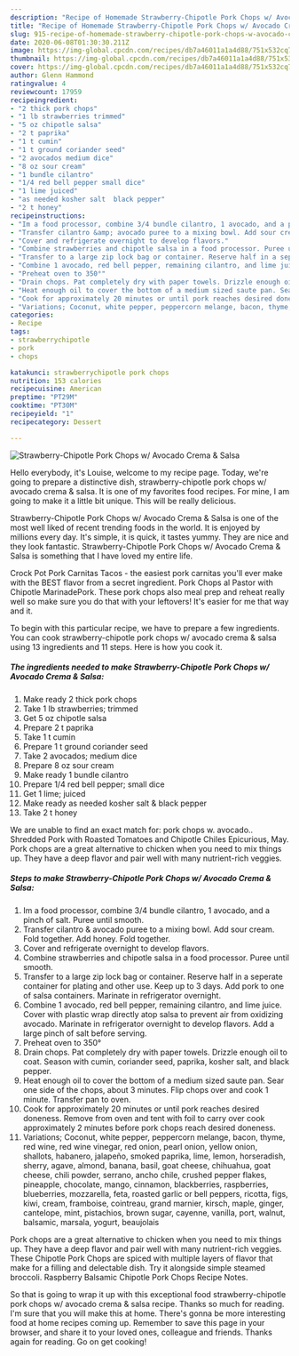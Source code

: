 ```yaml
---
description: "Recipe of Homemade Strawberry-Chipotle Pork Chops w/ Avocado Crema &amp;amp; Salsa"
title: "Recipe of Homemade Strawberry-Chipotle Pork Chops w/ Avocado Crema &amp;amp; Salsa"
slug: 915-recipe-of-homemade-strawberry-chipotle-pork-chops-w-avocado-crema-and-amp-salsa
date: 2020-06-08T01:30:30.211Z
image: https://img-global.cpcdn.com/recipes/db7a46011a1a4d88/751x532cq70/strawberry-chipotle-pork-chops-w-avocado-crema-salsa-recipe-main-photo.jpg
thumbnail: https://img-global.cpcdn.com/recipes/db7a46011a1a4d88/751x532cq70/strawberry-chipotle-pork-chops-w-avocado-crema-salsa-recipe-main-photo.jpg
cover: https://img-global.cpcdn.com/recipes/db7a46011a1a4d88/751x532cq70/strawberry-chipotle-pork-chops-w-avocado-crema-salsa-recipe-main-photo.jpg
author: Glenn Hammond
ratingvalue: 4
reviewcount: 17959
recipeingredient:
- "2 thick pork chops"
- "1 lb strawberries trimmed"
- "5 oz chipotle salsa"
- "2 t paprika"
- "1 t cumin"
- "1 t ground coriander seed"
- "2 avocados medium dice"
- "8 oz sour cream"
- "1 bundle cilantro"
- "1/4 red bell pepper small dice"
- "1 lime juiced"
- "as needed kosher salt  black pepper"
- "2 t honey"
recipeinstructions:
- "Im a food processor, combine 3/4 bundle cilantro, 1 avocado, and a pinch of salt. Puree until smooth."
- "Transfer cilantro &amp; avocado puree to a mixing bowl. Add sour cream. Fold together. Add honey. Fold together."
- "Cover and refrigerate overnight to develop flavors."
- "Combine strawberries and chipotle salsa in a food processor. Puree until smooth."
- "Transfer to a large zip lock bag or container. Reserve half in a seperate container for plating and other use. Keep up to 3 days. Add pork to one of salsa containers. Marinate in refrigerator overnight."
- "Combine 1 avocado, red bell pepper, remaining cilantro, and lime juice. Cover with plastic wrap directly atop salsa to prevent air from oxidizing avocado. Marinate in refrigerator overnight to develop flavors. Add a large pinch of salt before serving."
- "Preheat oven to 350°"
- "Drain chops. Pat completely dry with paper towels. Drizzle enough oil to coat. Season with cumin, coriander seed, paprika, kosher salt, and black pepper."
- "Heat enough oil to cover the bottom of a medium sized saute pan. Sear one side of the chops, about 3 minutes. Flip chops over and cook 1 minute. Transfer pan to oven."
- "Cook for approximately 20 minutes or until pork reaches desired doneness. Remove from oven and tent with foil to carry over cook approximately 2 minutes before pork chops reach desired doneness."
- "Variations; Coconut, white pepper, peppercorn melange, bacon, thyme, red wine, red wine vinegar, red onion, pearl onion, yellow onion, shallots, habanero, jalapeño, smoked paprika, lime, lemon, horseradish, sherry, agave, almond, banana, basil, goat cheese, chihuahua, goat cheese, chili powder, serrano, ancho chile, crushed pepper flakes, pineapple, chocolate, mango, cinnamon, blackberries, raspberries, blueberries, mozzarella, feta, roasted garlic or bell peppers, ricotta, figs, kiwi, cream, framboise, cointreau, grand marnier, kirsch, maple, ginger, cantelope, mint, pistachios, brown sugar, cayenne, vanilla, port, walnut, balsamic, marsala, yogurt, beaujolais"
categories:
- Recipe
tags:
- strawberrychipotle
- pork
- chops

katakunci: strawberrychipotle pork chops 
nutrition: 153 calories
recipecuisine: American
preptime: "PT29M"
cooktime: "PT30M"
recipeyield: "1"
recipecategory: Dessert

---
```



![Strawberry-Chipotle Pork Chops w/ Avocado Crema &amp; Salsa](https://img-global.cpcdn.com/recipes/db7a46011a1a4d88/751x532cq70/strawberry-chipotle-pork-chops-w-avocado-crema-salsa-recipe-main-photo.jpg)

Hello everybody, it's Louise, welcome to my recipe page. Today, we're going to prepare a distinctive dish, strawberry-chipotle pork chops w/ avocado crema &amp; salsa. It is one of my favorites food recipes. For mine, I am going to make it a little bit unique. This will be really delicious.

Strawberry-Chipotle Pork Chops w/ Avocado Crema &amp; Salsa is one of the most well liked of recent trending foods in the world. It is enjoyed by millions every day. It's simple, it is quick, it tastes yummy. They are nice and they look fantastic. Strawberry-Chipotle Pork Chops w/ Avocado Crema &amp; Salsa is something that I have loved my entire life.

Crock Pot Pork Carnitas Tacos - the easiest pork carnitas you&#39;ll ever make with the BEST flavor from a secret ingredient. Pork Chops al Pastor with Chipotle MarinadePork. These pork chops also meal prep and reheat really well so make sure you do that with your leftovers! It&#39;s easier for me that way and it.


To begin with this particular recipe, we have to prepare a few ingredients. You can cook strawberry-chipotle pork chops w/ avocado crema &amp; salsa using 13 ingredients and 11 steps. Here is how you cook it.

<!--inarticleads1-->

##### The ingredients needed to make Strawberry-Chipotle Pork Chops w/ Avocado Crema &amp; Salsa:

1. Make ready 2 thick pork chops
1. Take 1 lb strawberries; trimmed
1. Get 5 oz chipotle salsa
1. Prepare 2 t paprika
1. Take 1 t cumin
1. Prepare 1 t ground coriander seed
1. Take 2 avocados; medium dice
1. Prepare 8 oz sour cream
1. Make ready 1 bundle cilantro
1. Prepare 1/4 red bell pepper; small dice
1. Get 1 lime; juiced
1. Make ready as needed kosher salt &amp; black pepper
1. Take 2 t honey


We are unable to find an exact match for: pork chops w. avocado.. Shredded Pork with Roasted Tomatoes and Chipotle Chiles Epicurious, May. Pork chops are a great alternative to chicken when you need to mix things up. They have a deep flavor and pair well with many nutrient-rich veggies. 

<!--inarticleads2-->

##### Steps to make Strawberry-Chipotle Pork Chops w/ Avocado Crema &amp; Salsa:

1. Im a food processor, combine 3/4 bundle cilantro, 1 avocado, and a pinch of salt. Puree until smooth.
1. Transfer cilantro &amp; avocado puree to a mixing bowl. Add sour cream. Fold together. Add honey. Fold together.
1. Cover and refrigerate overnight to develop flavors.
1. Combine strawberries and chipotle salsa in a food processor. Puree until smooth.
1. Transfer to a large zip lock bag or container. Reserve half in a seperate container for plating and other use. Keep up to 3 days. Add pork to one of salsa containers. Marinate in refrigerator overnight.
1. Combine 1 avocado, red bell pepper, remaining cilantro, and lime juice. Cover with plastic wrap directly atop salsa to prevent air from oxidizing avocado. Marinate in refrigerator overnight to develop flavors. Add a large pinch of salt before serving.
1. Preheat oven to 350°
1. Drain chops. Pat completely dry with paper towels. Drizzle enough oil to coat. Season with cumin, coriander seed, paprika, kosher salt, and black pepper.
1. Heat enough oil to cover the bottom of a medium sized saute pan. Sear one side of the chops, about 3 minutes. Flip chops over and cook 1 minute. Transfer pan to oven.
1. Cook for approximately 20 minutes or until pork reaches desired doneness. Remove from oven and tent with foil to carry over cook approximately 2 minutes before pork chops reach desired doneness.
1. Variations; Coconut, white pepper, peppercorn melange, bacon, thyme, red wine, red wine vinegar, red onion, pearl onion, yellow onion, shallots, habanero, jalapeño, smoked paprika, lime, lemon, horseradish, sherry, agave, almond, banana, basil, goat cheese, chihuahua, goat cheese, chili powder, serrano, ancho chile, crushed pepper flakes, pineapple, chocolate, mango, cinnamon, blackberries, raspberries, blueberries, mozzarella, feta, roasted garlic or bell peppers, ricotta, figs, kiwi, cream, framboise, cointreau, grand marnier, kirsch, maple, ginger, cantelope, mint, pistachios, brown sugar, cayenne, vanilla, port, walnut, balsamic, marsala, yogurt, beaujolais


Pork chops are a great alternative to chicken when you need to mix things up. They have a deep flavor and pair well with many nutrient-rich veggies. These Chipotle Pork Chops are spiced with multiple layers of flavor that make for a filling and delectable dish. Try it alongside simple steamed broccoli. Raspberry Balsamic Chipotle Pork Chops Recipe Notes. 

So that is going to wrap it up with this exceptional food strawberry-chipotle pork chops w/ avocado crema &amp; salsa recipe. Thanks so much for reading. I'm sure that you will make this at home. There's gonna be more interesting food at home recipes coming up. Remember to save this page in your browser, and share it to your loved ones, colleague and friends. Thanks again for reading. Go on get cooking!

